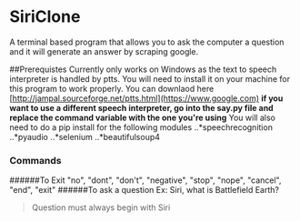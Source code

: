 # SiriClone
A terminal based program that allows you to ask the computer a question and it will generate an answer by scraping google. 

##Prerequistes 
Currently only works on Windows as the text to speech interpreter is handled by ptts. 
You will need to install it on your machine for this program to work properly.
You can downlaod here [http://jampal.sourceforge.net/ptts.html](https://www.google.com)
**if you want to use a different speech interpreter, go into the say.py file and replace the command variable with the one you're using**
You will also need to do a pip install for the following modules
..*speechrecognition
..*pyaudio
..*selenium
..*beautifulsoup4

### Commands
######To Exit
"no", "dont", "don't", "negative", "stop", "nope", "cancel", "end", "exit"
######To ask a question
Ex: Siri, what is Battlefield Earth? 
> Question must always begin with Siri
